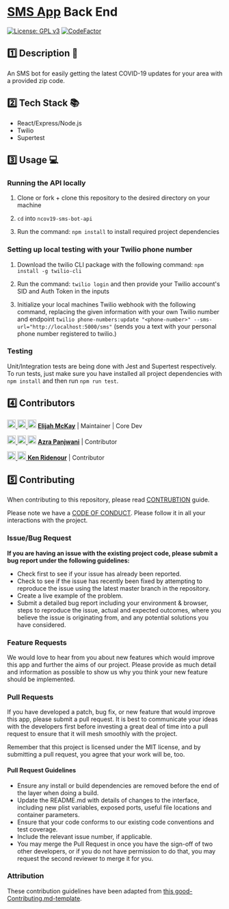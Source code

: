 # [SMS App](https://sms.ncov19.us/) Back End

[![License: GPL v3](https://img.shields.io/badge/License-GPLv3-blue.svg)](https://www.gnu.org/licenses/gpl-3.0) [![CodeFactor](https://www.codefactor.io/repository/github/ncov19-us/ncov19-sms-bot-api/badge)](https://www.codefactor.io/repository/github/ncov19-us/ncov19-sms-bot-api) 

## 1️⃣ Description 📄

An SMS bot for easily getting the latest COVID-19 updates for your area with a provided zip code.

## 2️⃣ Tech Stack 📚

 - React/Express/Node.js
 - Twilio
 - Supertest

## 3️⃣ Usage 💻

### Running the API locally

1. Clone or fork + clone this repository to the desired directory on your machine

2. `cd` into `ncov19-sms-bot-api`

3. Run the command:
   `npm install`
   to install required project dependencies

### Setting up local testing with your Twilio phone number

1. Download the twilio CLI package with the following command:
   `npm install -g twilio-cli`

2. Run the command:
   `twilio login`
   and then provide your Twilio account's SID and Auth Token in the inputs

3. Initialize your local machines Twilio webhook with the following command, replacing the given information with your own Twilio number and endpoint
   `twilio phone-numbers:update "<phone-number>" --sms-url="http://localhost:5000/sms"` (sends you a text with your personal phone number registered to twilio.)

### Testing
Unit/Integration tests are being done with Jest and Supertest respectively. To run tests, just make sure you have installed all project dependencies with `npm install` and then run `npm run test`.

## 4️⃣ Contributors

[<img src="https://github.com/favicon.ico" width="20"> ](https://github.com/ElijahMcKay)    [ <img src="https://static.licdn.com/sc/h/al2o9zrvru7aqj8e1x2rzsrca" width="20"> ](https://www.linkedin.com/in/elijahmckay/)    [<img src="https://twitter.com/favicon.ico" width="20">](https://twitter.com/ElijahMcKay10)    **[Elijah McKay](https://github.com/ElijahMcKay)**    |    Maintainer | Core Dev

[<img src="https://github.com/favicon.ico" width="20"> ](https://github.com/azrap)    [ <img src="https://static.licdn.com/sc/h/al2o9zrvru7aqj8e1x2rzsrca" width="20"> ](https://www.linkedin.com/in/azrapanjwani/)    [<img src="https://twitter.com/favicon.ico" width="20">](https://twitter.com/AzraP)    **[Azra Panjwani](https://github.com/azrap)**    |    Contributor

[<img src="https://github.com/favicon.ico" width="20"> ](https://github.com/ken1286)    [ <img src="https://static.licdn.com/sc/h/al2o9zrvru7aqj8e1x2rzsrca" width="20"> ](https://www.linkedin.com/in/kenridenour/)     **[Ken Ridenour](https://github.com/ken1286)**    |    Contributor

## 5️⃣ Contributing

When contributing to this repository, please read [CONTRUBTION](./CONTRIBUTION.md) guide.

Please note we have a [CODE OF CONDUCT](./CODE_OF_CONDUCT.md). Please follow it in all your interactions with the project.

### Issue/Bug Request

 **If you are having an issue with the existing project code, please submit a bug report under the following guidelines:**
 - Check first to see if your issue has already been reported.
 - Check to see if the issue has recently been fixed by attempting to reproduce the issue using the latest master branch in the repository.
 - Create a live example of the problem.
 - Submit a detailed bug report including your environment & browser, steps to reproduce the issue, actual and expected outcomes,  where you believe the issue is originating from, and any potential solutions you have considered.

### Feature Requests

We would love to hear from you about new features which would improve this app and further the aims of our project. Please provide as much detail and information as possible to show us why you think your new feature should be implemented.

### Pull Requests

If you have developed a patch, bug fix, or new feature that would improve this app, please submit a pull request. It is best to communicate your ideas with the developers first before investing a great deal of time into a pull request to ensure that it will mesh smoothly with the project.

Remember that this project is licensed under the MIT license, and by submitting a pull request, you agree that your work will be, too.

#### Pull Request Guidelines

- Ensure any install or build dependencies are removed before the end of the layer when doing a build.
- Update the README.md with details of changes to the interface, including new plist variables, exposed ports, useful file locations and container parameters.
- Ensure that your code conforms to our existing code conventions and test coverage.
- Include the relevant issue number, if applicable.
- You may merge the Pull Request in once you have the sign-off of two other developers, or if you do not have permission to do that, you may request the second reviewer to merge it for you.

### Attribution

These contribution guidelines have been adapted from [this good-Contributing.md-template](https://gist.github.com/PurpleBooth/b24679402957c63ec426).
